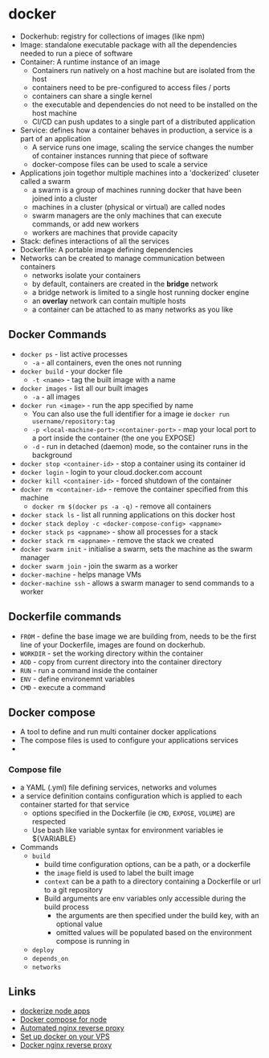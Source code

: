 # docker
* Dockerhub: registry for collections of images (like npm)
* Image: standalone executable package with all the dependencies needed to run a piece of software
* Container: A runtime instance of an image
	- Containers run natively on a host machine but are isolated from the host
	- containers need to be pre-configured to access files / ports
	- containers can share a single kernel
	- the executable and dependencies do not need to be installed on the host machine
	- CI/CD can push updates to a single part of a distributed application
* Service: defines how a container behaves in production, a service is a part of an application
	- A service runs one image, scaling the service changes the number of container instances running that piece of software
	- docker-compose files can be used to scale a service
* Applications join togethor multiple machines into a 'dockerized' cluseter called a swarm
	- a swarm is a group of machines running docker that have been joined into a cluster
	- machines in a cluster (physical or virtual) are called nodes
	- swarm managers are the only machines that can execute commands, or add new workers
	- workers are machines that provide capacity
* Stack: defines interactions of all the services
* Dockerfile: A portable image defining dependencies
* Networks can be created to manage communication between containers
	- networks isolate your containers
	- by default, containers are created in the **bridge** network
	- a bridge network is limited to a single host running docker engine
	- an **overlay** network can contain multiple hosts
	- a container can be attached to as many networks as you like

## Docker Commands
- `docker ps` - list active processes
	* `-a` - all containers, even the ones not running
- `docker build` - your docker file
	* `-t <name>` - tag the built image with a name
- `docker images` - list all our built images
	* `-a` - all images
- `docker run <image>` - run the app specified by name
	* You can also use the full identifier for a image ie `docker run username/repository:tag`
	* `-p <local-machine-port>:<container-port>` - map your local port to a port inside the container (the one you EXPOSE)
	* `-d` - run in detached (daemon) mode, so the container runs in the background
- `docker stop <container-id>` - stop a container using its container id
- `docker login` - login to your cloud.docker.com account
- `docker kill <container-id>` - forced shutdown of the container
- `docker rm <container-id>` - remove the container specified from this machine
	* `docker rm $(docker ps -a -q)` - remove all containers
- `docker stack ls` - list all running applications on this docker host
- `docker stack deploy -c <docker-compose-config> <appname>`
- `docker stack ps <appname>` - show all processes for a stack
- `docker stack rm <appname>` - remove the stack we created
- `docker swarm init` - initialise a swarm, sets the machine as the swarm manager
- `docker swarm join` - join the swarm as a worker
- `docker-machine` - helps manage VMs
- `docker-machine ssh` - allows a swarm manager to send commands to a worker

## Dockerfile commands
* `FROM` - define the base image we are building from, needs to be the first line of your Dockerfile, images are found on dockerhub.
* `WORKDIR` - set the working directory within the container
* `ADD` - copy from current directory into the container directory
* `RUN` - run a command inside the container
* `ENV` - define environemnt variables
* `CMD` - execute a command

## Docker compose
* A tool to define and run multi container docker applications
* The compose files is used to configure your applications services
*
### Compose file
* a YAML (.yml) file defining services, networks and volumes
* a service definition contains configuration which is applied to each container started for that service
	- options specified in the Dockerfile (ie `CMD`, `EXPOSE`, `VOLUME`) are respected
	- Use bash like variable syntax for environment variables ie ${VARIABLE}
* Commands
	- `build`
		* build time configuration options, can be a path, or a dockerfile
		* the `image` field is used to label the built image
		* `context` can be a path to a directory containing a Dockerfile or url to a git repository
		* Build arguments are env variables only accessible during the build process
			- the arguments are then specified under the build key, with an optional value
			- omitted values will be populated based on the environment compose is running in
	- `deploy`
	- `depends_on`
	- `networks`

## Links
* [dockerize node apps](https://buddy.works/guides/how-dockerize-node-application)
* [Docker compose for node](https://blog.codeship.com/using-docker-compose-for-nodejs-development/)
* [Automated nginx reverse proxy](http://jasonwilder.com/blog/2014/03/25/automated-nginx-reverse-proxy-for-docker/)
* [Set up docker on your VPS](http://blog.ssdnodes.com/blog/tutorial-getting-started-with-docker-on-your-vps)
* [Docker nginx reverse proxy](http://blog.ssdnodes.com/blog/tutorial-using-docker-and-nginx-to-host-multiple-websites)

